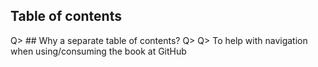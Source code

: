 ## Table of contents



Q> ## Why a separate table of contents? 
Q> 
Q> To help with navigation when using/consuming the book at GitHub